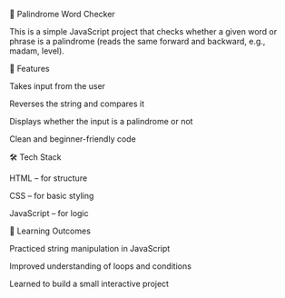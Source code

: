 📌 Palindrome Word Checker

This is a simple JavaScript project that checks whether a given word or phrase is a palindrome (reads the same forward and backward, e.g., madam, level).

🚀 Features

Takes input from the user

Reverses the string and compares it

Displays whether the input is a palindrome or not

Clean and beginner-friendly code

🛠️ Tech Stack

HTML – for structure

CSS – for basic styling

JavaScript – for logic

🎯 Learning Outcomes

Practiced string manipulation in JavaScript

Improved understanding of loops and conditions

Learned to build a small interactive project
